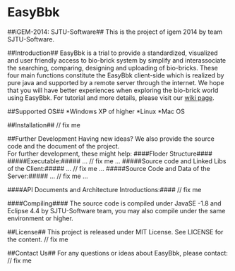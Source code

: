 EasyBbk
====================
##iGEM-2014: SJTU-Software##
This is the project of igem 2014 by team SJTU-Software.

##Introduction##
	EasyBbk is a trial to provide a standardized, visualized and user friendly access to bio-brick system by simplify and interassociate the searching, comparing, designing and uploading of bio-bricks. These four main functions constitute the EasyBbk client-side which is realized by pure java and supported by a remote server through the internet. We hope that you will have better experiences when exploring the bio-brick world using EasyBbk. 
	For tutorial and more details, please visit our [wiki page](http://2014.igem.org/Team:SJTU-Software). 
	
##Supported OS##
*Windows XP of higher
*Linux
*Mac OS

##Installation##
// fix me

##Further Development
	Having new ideas? We also provide the source code and the document of the project.  
	For further development, these might help: 
####Floder Structure####
#####Executable:#####
...
// fix me
...
#####Source code and Linked Libs of the Client:#####
...
// fix me
...
#####Source Code and Data of the Server:#####
...
// fix me
...

####API Documents and Architecture Introductions:####
// fix me

####Compiling####
	The source code is compiled under JavaSE -1.8 and Eclipse 4.4 by SJTU-Software team,  you may also compile under the same environment or higher. 

##License##
This project is released under MIT License. See LICENSE for the content.
// fix me

##Contact Us##
For any questions or ideas about EasyBbk, please contact:
// fix me
